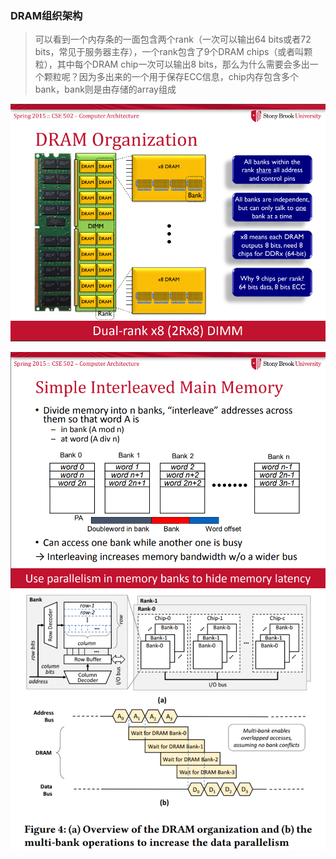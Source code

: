 ### DRAM组织架构
>可以看到一个内存条的一面包含两个rank（一次可以输出64 bits或者72 bits，常见于服务器主存），一个rank包含了9个DRAM chips（或者叫颗粒），其中每个DRAM chip一次可以输出8 bits，那么为什么需要会多出一个颗粒呢？因为多出来的一个用于保存ECC信息，chip内存包含多个bank，bank则是由存储的array组成

![](https://github.com/dioxygen/markdown/raw/master/image/DRAM_Organization/DRAM.png)

![](https://github.com/dioxygen/markdown/raw/master/image/DRAM_Organization/interleave.png)
![](https://github.com/dioxygen/markdown/raw/master/image/DRAM_Organization/bank.png)